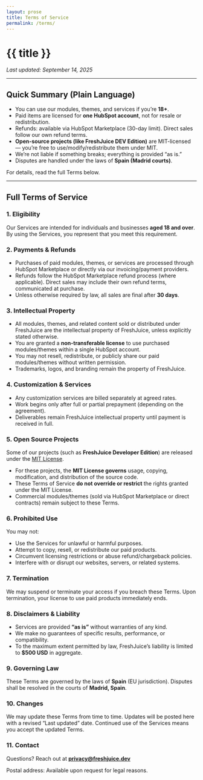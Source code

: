 ```yaml
---
layout: prose
title: Terms of Service
permalink: /terms/
---
```


# {{ title }}

_Last updated: September 14, 2025_

---

## Quick Summary (Plain Language)

- You can use our modules, themes, and services if you’re **18+**.
- Paid items are licensed for **one HubSpot account**, not for resale or redistribution.
- Refunds: available via HubSpot Marketplace (30-day limit). Direct sales follow our own refund terms.
- **Open-source projects (like FreshJuice DEV Edition)** are MIT-licensed — you’re free to use/modify/redistribute them under MIT.
- We’re not liable if something breaks; everything is provided “as is.”
- Disputes are handled under the laws of **Spain (Madrid courts)**.

For details, read the full Terms below.

---

## Full Terms of Service

### 1. Eligibility

Our Services are intended for individuals and businesses **aged 18 and over**.
By using the Services, you represent that you meet this requirement.

### 2. Payments & Refunds

- Purchases of paid modules, themes, or services are processed through HubSpot Marketplace or directly via our invoicing/payment providers.
- Refunds follow the HubSpot Marketplace refund process (where applicable). Direct sales may include their own refund terms, communicated at purchase.
- Unless otherwise required by law, all sales are final after **30 days**.

### 3. Intellectual Property

- All modules, themes, and related content sold or distributed under FreshJuice are the intellectual property of FreshJuice, unless explicitly stated otherwise.
- You are granted a **non-transferable license** to use purchased modules/themes within a single HubSpot account.
- You may not resell, redistribute, or publicly share our paid modules/themes without written permission.
- Trademarks, logos, and branding remain the property of FreshJuice.

### 4. Customization & Services

- Any customization services are billed separately at agreed rates.
- Work begins only after full or partial prepayment (depending on the agreement).
- Deliverables remain FreshJuice intellectual property until payment is received in full.

### 5. Open Source Projects

Some of our projects (such as **FreshJuice Developer Edition**) are released under the [MIT License](https://opensource.org/licenses/MIT).

- For these projects, the **MIT License governs** usage, copying, modification, and distribution of the source code.
- These Terms of Service **do not override or restrict** the rights granted under the MIT License.
- Commercial modules/themes (sold via HubSpot Marketplace or direct contracts) remain subject to these Terms.

### 6. Prohibited Use

You may not:

- Use the Services for unlawful or harmful purposes.
- Attempt to copy, resell, or redistribute our paid products.
- Circumvent licensing restrictions or abuse refund/chargeback policies.
- Interfere with or disrupt our websites, servers, or related systems.

### 7. Termination

We may suspend or terminate your access if you breach these Terms.
Upon termination, your license to use paid products immediately ends.

### 8. Disclaimers & Liability

- Services are provided **“as is”** without warranties of any kind.
- We make no guarantees of specific results, performance, or compatibility.
- To the maximum extent permitted by law, FreshJuice’s liability is limited to **$500 USD** in aggregate.

### 9. Governing Law

These Terms are governed by the laws of **Spain** (EU jurisdiction).
Disputes shall be resolved in the courts of **Madrid, Spain**.

### 10. Changes

We may update these Terms from time to time. Updates will be posted here with a revised “Last updated” date. Continued use of the Services means you accept the updated Terms.

### 11. Contact

Questions? Reach out at **privacy@freshjuice.dev**

Postal address: Available upon request for legal reasons.
